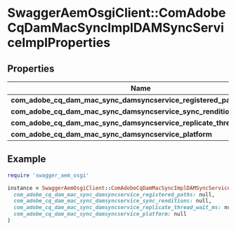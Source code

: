 # SwaggerAemOsgiClient::ComAdobeCqDamMacSyncImplDAMSyncServiceImplProperties

## Properties

| Name | Type | Description | Notes |
| ---- | ---- | ----------- | ----- |
| **com_adobe_cq_dam_mac_sync_damsyncservice_registered_paths** | [**ConfigNodePropertyArray**](ConfigNodePropertyArray.md) |  | [optional] |
| **com_adobe_cq_dam_mac_sync_damsyncservice_sync_renditions** | [**ConfigNodePropertyBoolean**](ConfigNodePropertyBoolean.md) |  | [optional] |
| **com_adobe_cq_dam_mac_sync_damsyncservice_replicate_thread_wait_ms** | [**ConfigNodePropertyInteger**](ConfigNodePropertyInteger.md) |  | [optional] |
| **com_adobe_cq_dam_mac_sync_damsyncservice_platform** | [**ConfigNodePropertyDropDown**](ConfigNodePropertyDropDown.md) |  | [optional] |

## Example

```ruby
require 'swagger_aem_osgi'

instance = SwaggerAemOsgiClient::ComAdobeCqDamMacSyncImplDAMSyncServiceImplProperties.new(
  com_adobe_cq_dam_mac_sync_damsyncservice_registered_paths: null,
  com_adobe_cq_dam_mac_sync_damsyncservice_sync_renditions: null,
  com_adobe_cq_dam_mac_sync_damsyncservice_replicate_thread_wait_ms: null,
  com_adobe_cq_dam_mac_sync_damsyncservice_platform: null
)
```

